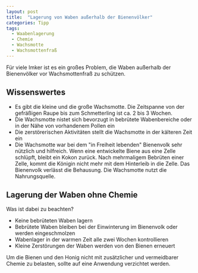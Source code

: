 ```yaml
---
layout: post
title:  "Lagerung von Waben außerhalb der Bienenvölker"
categories: Tipp
tags:
  - Waabenlagerung
  - Chemie
  - Wachsmotte
  - Wachsmottenfraß
---
```


Für viele Imker ist es ein großes Problem, die Waben außerhalb der Bienenvölker vor Wachsmottenfraß zu schützen.

## Wissenswertes
- Es gibt die kleine und die große Wachsmotte. Die Zeitspanne von der gefräßigen Raupe bis zum Schmetterling ist ca. 2 bis 3 Wochen.
- Die Wachsmotte nistet sich bevorzugt in bebrütete Wabenbereiche oder in der Nähe von vorhandenem Pollen ein
- Die zerstörerischen Aktivitäten stellt die Wachsmotte in der kälteren Zeit ein
- Die Wachsmotte war bei dem "in Freiheit lebenden" Bienenvolk sehr nützlich und hilfreich. Wenn eine entwickelte Biene aus eine Zelle schlüpft, bleibt ein Kokon zurück. Nach mehrmaligem Bebrüten einer Zelle, kommt die Königin nicht mehr mit dem Hinterleib in die Zelle. Das Bienenvolk verlässt die Behausung. Die Wachsmotte nutzt die Nahrungsquelle.

## Lagerung der Waben ohne Chemie

Was ist dabei zu beachten?

- Keine bebrüteten Waben lagern
- Bebrütete Waben bleiben bei der Einwinterung im Bienenvolk oder werden eingeschmolzen
- Wabenlager in der warmen Zeit alle zwei Wochen kontrollieren
- Kleine Zerstörungen der Waben werden von den Bienen erneuert

Um die Bienen und den Honig nicht mit zusätzlicher und vermeidbarer Chemie zu belasten, sollte auf
eine Anwendung verzichtet werden.